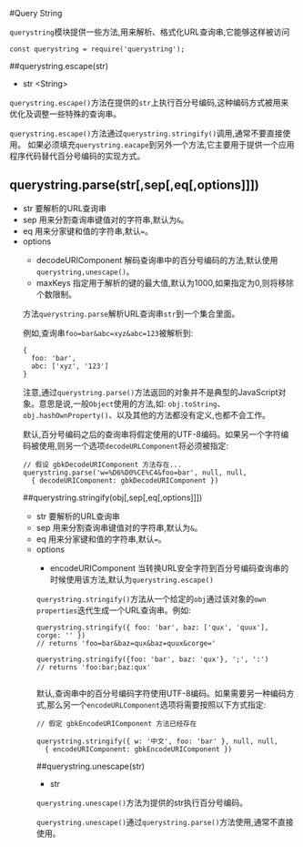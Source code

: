 #Query String

`querystring`模块提供一些方法,用来解析、格式化URL查询串,它能够这样被访问

```
const querystring = require('querystring');

````


##querystring.escape(str)
- str \<String>

`querystring.escape()`方法在提供的`str`上执行百分号编码,这种编码方式被用来优化及调整一些特殊的查询串。

`querystring.escape()`方法通过`querystring.stringify()`调用,通常不要直接使用。
如果必须填充`querystring.eacape`到另外一个方法,它主要用于提供一个应用程序代码替代百分号编码的实现方式。

## querystring.parse(str[,sep[,eq[,options]]])

- str <String> 要解析的URL查询串
- sep <String> 用来分割查询串键值对的字符串,默认为`&`。
- eq <String> 用来分家键和值的字符串,默认`=`。
- options <Object>
    + decodeURIComponent <Function>  解码查询串中的百分号编码的方法,默认使用`querystring,unescape()`。
    + maxKeys <number> 指定用于解析的键的最大值,默认为1000,如果指定为0,则将移除个数限制。

方法`querystring.parse`解析URL查询串`str`到一个集合里面。

例如,查询串`foo=bar&abc=xyz&abc=123`被解析到:
```
{
  foo: 'bar',
  abc: ['xyz', '123']
}

````

注意,通过`querystring.parse()`方法返回的对象并不是典型的JavaScript对象。意思是说,一般`Object`使用的方法,如:
`obj.toString`、`obj.hashOwnProperty()`、以及其他的方法都没有定义,也都不会工作。

默认,百分号编码之后的查询串将假定使用的UTF-8编码。如果另一个字符编码被使用,则另一个选项`decodeURLComponent`将必须被指定:

```
// 假设 gbkDecodeURIComponent 方法存在...
querystring.parse('w=%D6%D0%CE%C4&foo=bar', null, null,
  { decodeURIComponent: gbkDecodeURIComponent })

````

##querystring.stringify(obj[,sep[,eq[,options]]])
- str <String> 要解析的URL查询串
- sep <String> 用来分割查询串键值对的字符串,默认为`&`。
- eq <String> 用来分家键和值的字符串,默认`=`。
- options <Object>
    + encodeURIComponent <Function>  当转换URL安全字符到百分号编码查询串的时候使用该方法,默认为`querystring.escape()`

`querystring.stringify()`方法从一个给定的`obj`通过该对象的`own properties`迭代生成一个URL查询串。例如:

```
querystring.stringify({ foo: 'bar', baz: ['qux', 'quux'], corge: '' })
// returns 'foo=bar&baz=qux&baz=quux&corge='

querystring.stringify({foo: 'bar', baz: 'qux'}, ';', ':')
// returns 'foo:bar;baz:qux'


````

默认,查询串中的百分号编码字符使用UTF-8编码。如果需要另一种编码方式,那么另一个`encodeURLComponent`选项将需要按照以下方式指定:

```
// 假定 gbkEncodeURIComponent 方法已经存在

querystring.stringify({ w: '中文', foo: 'bar' }, null, null,
  { encodeURIComponent: gbkEncodeURIComponent })

````

##querystring.unescape(str)

- str <String>

`querystring.unescape()`方法为提供的str执行百分号编码。


`querystring.unescape()`通过`querystring.parse()`方法使用,通常不直接使用。



